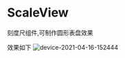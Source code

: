 # ScaleView
刻度尺组件,可制作圆形表盘效果

效果如下
![device-2021-04-16-152444](https://user-images.githubusercontent.com/10650866/115173450-e9846180-a0f9-11eb-8807-20fcae95b11d.png)

